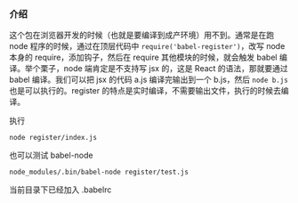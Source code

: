 ### 介绍
这个包在浏览器开发的时候（也就是要编译到成产环境）用不到。通常是在跑 node 程序的时候，通过在顶层代码中 ```require('babel-register')```，改写 node 本身的 require，添加钩子，然后在 require 其他模块的时候，就会触发 babel 编译。举个栗子，node 端肯定是不支持写 jsx 的，这是 React 的语法，那就要通过 babel 编译。我们可以把 jsx 的代码 a.js 编译完输出到一个 b.js，然后 ```node b.js``` 也是可以执行的。register 的特点是实时编译，不需要输出文件，执行的时候去编译。

执行
```
node register/index.js
```

也可以测试 babel-node
```
node_modules/.bin/babel-node register/test.js
```
当前目录下已经加入 .babelrc